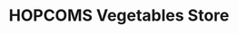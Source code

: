 ---
title: "HOPCOMS Vegetables Store"
url: /bangalore/hopcoms-vegetables-store/
shop: greengrocer
---